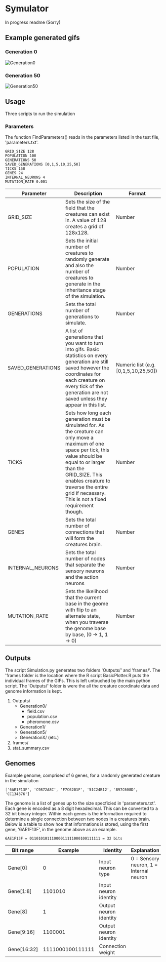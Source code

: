 # Symulator
In progress readme (Sorry)


## Example generated gifs
### Generation 0
![Generation0](gifs/gen0_animated.gif)
### Generation 50
![Generation50](https://github.com/Symulator/gifs/gen50_animated.gif)


## Usage

Three scripts to run the simulation




### Parameters
The function FindParameters() reads in the parameters listed in the test file, 'parameters.txt'.

```
GRID_SIZE 128
POPULATION 100
GENERATIONS 50
SAVED_GENERATIONS [0,1,5,10,25,50]
TICKS 150
GENES 24
INTERNAL_NEURONS 4
MUTATION_RATE 0.001
```

| Parameter | Description | Format |
| --- | --- | -- |
| GRID_SIZE | Sets the size of the field that the creatures can exist in. A value of 128 creates a grid of 128x128. | Number |
| POPULATION | Sets the initial number of creatures to randomly generate and also the number of creatures to generate in the inheritance stage of the simulation. | Number |
| GENERATIONS | Sets the total number of generations to simulate. | Number |
| SAVED_GENERATIONS | A list of generations that you want to turn into gifs. Basic statistics on every generation are still saved however the coordinates for each creature on every tick of the generation are not saved unless they appear in this list.| Numeric list (e.g. [0,1,5,10,25,50]) |
| TICKS | Sets how long each generation must be simulated for. As the creature can only move a maximum of one space per tick, this value should be equal to or larger than the GRID_SIZE. This enables creature to traverse the entire grid if necassary. This is not a fixed requirement though. | Number |
| GENES | Sets the total number of connections that will form the creatures brain. | Number |
| INTERNAL_NEURONS | Sets the total number of nodes that separate the sensory neurons and the action neurons | Number |
| MUTATION_RATE | Sets the likelihood that the current base in the geome with flip to an alternate state, when you traverse the genome base by base, (0 -> 1, 1 -> 0) | Number |






## Outputs
The script Simulation.py generates two folders 'Outputs/' and 'frames/'. The 'frames folder is the location where the R script BasicPlotter.R puts the individual frames of the GIFs. This is left untouched by the main python script. The 'Outputs/' folder is were the all the creature coordinate data and  genome information is kept.

1. Outputs/
   - Generation0/
        - field.csv
        - population.csv
        - pheromone.csv
   - Generation1/
   - Generation5/
   - GenerationX/ (etc.)
2. frames/
3. stat_summary.csv



## Genomes

Example genome, comprised of 6 genes, for a randomly generated creature in the simulation
```
['6AE1F13F', 'C9872A8C', 'F7C6201F', '51C24B12', '897C608D', 'CC134376']
```


The genome is a list of genes up to the size specficied in 'parameters.txt'. Each gene is encoded as a 8 digit hexadecimal. This can be converted to a 32 bit binary integer. Within each genes is the information required to determine a single connection between two nodes in a creatures brain. Below is a table to show hoe that informations is stored, using the first gene, '6AE1F13F', in the genome above as an example.

```
6AE1F13F = 01101010111000011111000100111111 = 32 bits
```

| Bit range | Example | Identity | Explanation |
| -- | -- | -- | -- |
| Gene[0] | 0 | Input neuron type | 0 = Sensory neuron, 1 = Internal neuron |
| Gene[1:8] | 1101010 | Input neuron identity |  |
| Gene[8] | 1 | Output neuron identity |  |
| Gene[9:16] | 1100001 | Output neuron identity |  |
| Gene[16:32] | 1111000100111111 | Connection weight |  |

